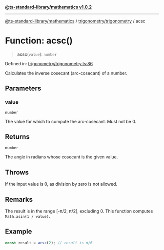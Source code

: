 [**@ts-standard-library/mathematics v1.0.2**](../../../README.md)

***

[@ts-standard-library/mathematics](../../../README.md) / [trigonometry/trigonometry](../README.md) / acsc

# Function: acsc()

> **acsc**(`value`): `number`

Defined in: [trigonometry/trigonometry.ts:86](https://github.com/gabaudette/ts-stdlib/blob/4a412e6fb273dc9fcab54b84c05921f52dac4b3f/packages/mathematics/src/trigonometry/trigonometry.ts#L86)

Calculates the inverse cosecant (arc-cosecant) of a number.

## Parameters

### value

`number`

The value for which to compute the arc-cosecant. Must not be 0.

## Returns

`number`

The angle in radians whose cosecant is the given value.

## Throws

If the input value is 0, as division by zero is not allowed.

## Remarks

The result is in the range [-π/2, π/2], excluding 0.
This function computes `Math.asin(1 / value)`.

## Example

```ts
const result = acsc(2); // result is π/6
```
